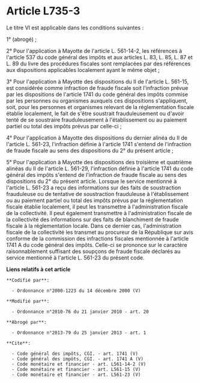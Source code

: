 # Article L735-3

Le titre VI est applicable dans les conditions suivantes : 

1° (abrogé) ; 

2° Pour l'application à Mayotte de l'article L. 561-14-2, les références à l'article 537 du code général des impôts et aux
articles L. 83, L. 85, L. 87 et L. 89 du livre des procédures fiscales sont remplacées par des références aux dispositions
applicables localement ayant le même objet ; 

3° Pour l'application à Mayotte des dispositions du II de l'article L. 561-15, est considérée comme infraction de fraude
fiscale soit l'infraction prévue par les dispositions de l'article 1741 du code général des impôts commise par les personnes
ou organismes auxquels ces dispositions s'appliquent, soit, pour les personnes et organismes relevant de la réglementation
fiscale établie localement, le fait de s'être soustrait frauduleusement ou d'avoir tenté de se soustraire frauduleusement à
l'établissement ou au paiement partiel ou total des impôts prévus par celle-ci ; 

4° Pour l'application à Mayotte des dispositions du dernier alinéa du II de l'article L. 561-23, l'infraction définie à
l'article 1741 s'entend de l'infraction de fraude fiscale au sens des dispositions du 2° du présent article ; 

5° Pour l'application à Mayotte des dispositions des troisième et quatrième alinéas du II de l'article L. 561-29,
l'infraction définie à l'article 1741 du code général des impôts s'entend de l'infraction de fraude fiscale au sens des
dispositions du 2° du présent article. Lorsque le service mentionné à l'article L. 561-23 a reçu des informations sur des
faits de soustraction frauduleuse ou de tentative de soustraction frauduleuse à l'établissement ou au paiement partiel ou
total des impôts prévus par la réglementation fiscale établie localement, il peut les transmettre à l'administration fiscale
de la collectivité. Il peut également transmettre à l'administration fiscale de la collectivité des informations sur des
faits de blanchiment de fraude fiscale à la réglementation locale. Dans ce dernier cas, l'administration fiscale de la
collectivité les transmet au procureur de la République sur avis conforme de la commission des infractions fiscales
mentionnée à l'article 1741 A du code général des impôts. Celle-ci se prononce sur le caractère raisonnablement suffisant des
soupçons de fraude fiscale déclarés au service mentionné à l'article L. 561-23 du présent code.

**Liens relatifs à cet article**

	**Codifié par**:

	  - Ordonnance n°2000-1223 du 14 décembre 2000 (V)

	**Modifié par**:

	  - Ordonnance n°2010-76 du 21 janvier 2010 - art. 20

	**Abrogé par**:

	  - Ordonnance n°2013-79 du 25 janvier 2013 - art. 1

	**Cite**:

	  - Code général des impôts, CGI. - art. 1741 (V)
	  - Code général des impôts, CGI. - art. 1741 A (V)
	  - Code monétaire et financier - art. L561-14-2 (V)
	  - Code monétaire et financier - art. L561-15 (V)
	  - Code monétaire et financier - art. L561-23 (V)
